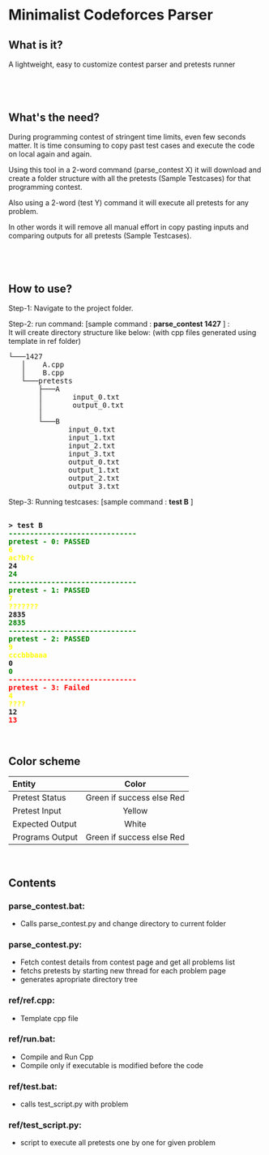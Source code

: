 # Minimalist Codeforces Parser

## What is it?
A lightweight, easy to customize contest parser and pretests runner

## <br>
## What's the need?
During programming contest of stringent time limits, even few seconds matter. It is time consuming to copy past test cases and execute the code on local again and again.

Using this tool in a 2-word command (parse_contest X) it will download and create a folder structure with all the pretests (Sample Testcases) for that programming contest. 

Also using a 2-word (test Y) command it will execute all pretests for any problem.

In other words it will remove all manual effort in copy pasting inputs and comparing outputs for all pretests (Sample Testcases).

## <br>
## How to use?

Step-1: Navigate to the project folder.

Step-2: run command: [sample command : <b> parse_contest 1427</b> ] : <br>It will create directory structure like below: (with cpp files generated using template in ref folder)
<pre>
└───1427
   │    A.cpp
   │    B.cpp
   └───pretests
       ├───A
       │       input_0.txt
       │       output_0.txt
       │
       └───B
              input_0.txt
              input_1.txt
              input_2.txt
              input_3.txt
              output_0.txt
              output_1.txt
              output_2.txt
              output_3.txt
</pre>

Step-3: Running testcases: [sample command : <b> test B</b> ]
<br>
<pre>

<b>> test B
<span style="color: green;">------------------------------
pretest - 0: PASSED</span>
<span style="color: yellow;">6
ac?b?c</span>
24
<span style="color: green;">24</span>
<span style="color: green;">------------------------------
pretest - 1: PASSED</span>
<span style="color: yellow;">7
???????</span>
2835
<span style="color: green;">2835</span>
<span style="color: green;">------------------------------
pretest - 2: PASSED</span>
<span style="color: yellow;">9
cccbbbaaa</span>
0
<span style="color: green;">0</span>
<span style="color: red;">------------------------------
pretest - 3: Failed</span>
<span style="color: yellow;">4
????</span>
12
<span style="color: red;">13</span>
</b></pre>

<br>

## Color scheme

| Entity      | Color |
| :---        |    :----:   |
| Pretest Status      | Green if success else Red       |
| Pretest Input   | Yellow        |
| Expected Output  | White        |
| Programs Output  | Green if success else Red          |

<br>

## Contents
### <b>parse_contest.bat:</b> 
- Calls parse_contest.py and change directory to current folder<br>

### <b>parse_contest.py:</b> 
- Fetch contest details from contest page and get all problems list<br>
- fetchs pretests by starting new thread for each problem page<br>
- generates apropriate directory tree

### <b>ref/ref.cpp: </b>
- Template cpp file<br>

### <b>ref/run.bat: </b>
- Compile and Run Cpp<br>
- Compile only if executable is modified before the code<br>

### <b>ref/test.bat: </b>
- calls test_script.py with problem<br>

### <b>ref/test_script.py: </b>
- script to execute all pretests one by one for given problem<br>